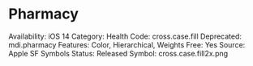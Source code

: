 # Pharmacy

Availability: iOS 14
Category: Health
Code: cross.case.fill
Deprecated: mdi.pharmacy
Features: Color, Hierarchical, Weights
Free: Yes
Source: Apple SF Symbols
Status: Released
Symbol: cross.case.fill2x.png